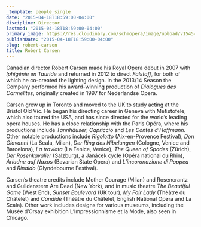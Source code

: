 ```yaml
---
_template: people_single
date: "2015-04-18T18:59:00-04:00"
discipline: Director
lastmod: "2015-04-18T18:59:00-04:00"
primary_image: https://res.cloudinary.com/schmopera/image/upload/v1545409169/media/webhook-uploads/1429397949450/12499471513_94bce8cb03.jpg.jpg
publishDate: "2015-04-18T18:59:00-04:00"
slug: robert-carsen
title: Robert Carsen
---
```


Canadian director Robert Carsen made his Royal Opera debut in 2007 with *Iphigénie en Tauride* and returned in 2012 to direct *Falstaff*, for both of which he co-created the lighting design. In the 2013/14 Season the Company performed his award-winning production of *Dialogues des Carmélites*, originally created in 1997 for Nederlandse Opera.

Carsen grew up in Toronto and moved to the UK to study acting at the Bristol Old Vic. He began his directing career in Geneva with Mefistofele, which also toured the USA, and has since directed for the world’s leading opera houses. He has a close relationship with the Paris Opéra, where his productions include *Tannhäuser*, *Capriccio* and *Les Contes d’Hoffmann*. Other notable productions include *Rigoletto* (Aix-en-Provence Festival), *Don Giovanni* (La Scala, Milan), *Der Ring des Nibelungen* (Cologne, Venice and Barcelona), *La traviata* (La Fenice, Venice), *The Queen of Spades* (Zürich), *Der Rosenkavalier* (Salzburg), a Janácek cycle (Opéra national du Rhin), *Ariadne auf Naxos* (Bavarian State Opera) and *L’incoronazione di Poppea* and *Rinaldo* (Glyndebourne Festival).

Carsen’s theatre credits include Mother Courage (Milan) and Rosencrantz and Guildenstern Are Dead (New York), and in music theatre *The Beautiful Game* (West End), *Sunset Boulevard* (UK tour), *My Fair Lady* (Théâtre du Châtelet) and *Candide* (Théâtre du Châtelet, English National Opera and La Scala). Other work includes designs for various museums, including the Musée d’Orsay exhibition L’Impressionnisme et la Mode, also seen in Chicago.
